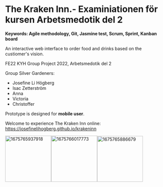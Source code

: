# The Kraken Inn.- Examiniationen för kursen Arbetsmedotik del 2 
**Keywords: Agile methodology, Git, Jasmine test, Scrum, Sprint, Kanban board**

An interactive web interface to order food and drinks based on the custiomer's vision. 

FE22 KYH Group Project 2022, Arbetsmedotik del 2

Group Silver Gardeners:

* Josefine Li Högberg 
* Isac Zetterström
* Anna
* Victoria
* Christoffer

Prototype is designed for **mobile user**.

Welcome to experience The Kraken Inn online: https://josefinelihogberg.github.io/krakeninn

<img width="148" alt="1675765937918" src="https://user-images.githubusercontent.com/97985695/217220815-34fd6c75-9fb1-44c0-ba29-8f290b2028b4.png"><img width="148" alt="1675766017773" src="https://user-images.githubusercontent.com/97985695/217221061-f4eb06a4-3ea0-4564-8fc3-ebe25e457341.png"><img width="147" alt="1675765886679" src="https://user-images.githubusercontent.com/97985695/217220620-96fefa77-fb6e-4772-9351-53bbb82b7be1.png">




